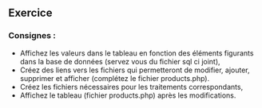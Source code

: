 ## Exercice
### Consignes :

- Affichez les valeurs dans le tableau en fonction des éléments figurants dans la base de données (servez vous du fichier sql ci joint),
- Créez des liens vers les fichiers qui permetteront de modifier, ajouter, supprimer et afficher (complétez le fichier products.php).
- Créez les fichiers nécessaires pour les traitements correspondants,
- Affichez le tableau (fichier products.php) après les modifications.
